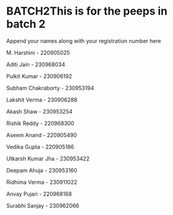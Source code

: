# BATCH2This is for the peeps in batch 2  
Append your names along with your registration number here

M. Harshini - 220905025    

Aditi Jain - 230968034    

Pulkit Kumar - 230906192

Subham Chakraborty - 230953194

Lakshit Verma - 230906288

Akash Shaw - 230953254

Rishik Reddy - 220968300

Aseem Anand - 220905490

Vedika Gupta - 220905186

Utkarsh Kumar Jha - 230953422

Deepam Ahuja - 230953160

Ridhima Verma - 230911022

Anvay Pujari - 220968168

Surabhi Sanjay - 230962066
